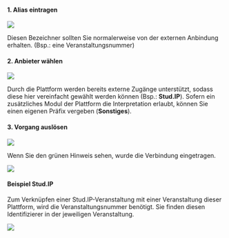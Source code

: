 <!--
 * @file page_admin_courseManagement_addExternalId_de.md
 *
 * @author Till Uhlig <till.uhlig@student.uni-halle.de>
 * @date 2015
-->


#### 1. Alias eintragen

![](addExternalIdC.png)

Diesen Bezeichner sollten Sie normalerweise von der externen Anbindung erhalten. (Bsp.: eine Veranstaltungsnummer)

#### 2. Anbieter wählen

![](addExternalIdD.png)

Durch die Plattform werden bereits externe Zugänge unterstützt, sodass diese hier vereinfacht gewählt werden können (Bsp.: **Stud.IP**).
Sofern ein zusätzliches Modul der Plattform die Interpretation erlaubt, können Sie einen eigenen Präfix vergeben (**Sonstiges**).

#### 3. Vorgang auslösen

![](addExternalIdB.png)

Wenn Sie den grünen Hinweis sehen, wurde die Verbindung eingetragen.

![](addExternalIdE.png)

#### Beispiel Stud.IP

Zum Verknüpfen einer Stud.IP-Veranstaltung mit einer Veranstaltung dieser Plattform, wird die Veranstaltungsnummer benötigt. Sie finden diesen Identifizierer in der jeweiligen Veranstaltung.

![](addExternalIdA.png)
